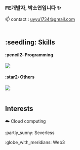 ###  FE개발자, 박소연입니다 ✨

:mailbox: contact : uyyu1734@gmail.com
  <br/>
  <br/>
<h2>:seedling: Skills</h2>
  <h4>:pencil2: Programming</h4>
<div>
    <a href="https://skillicons.dev">
      <img src="https://skillicons.dev/icons?i=js,html,css,ts,react" />
    </a>
</div>  
<div>
      <h4>:star2: Others</h4>
  <a href="https://skillicons.dev">
    <img src="https://skillicons.dev/icons?i=figma,photoshop,aws,gcp" />
  </a>
</div>
  <br/>
 <h2>Interests</h2>
  <div>
    <p>☁️ Cloud computing</p>
    <p>:partly_sunny: Severless</p>
    <p>:globe_with_meridians: Web3</p>
  </div>
